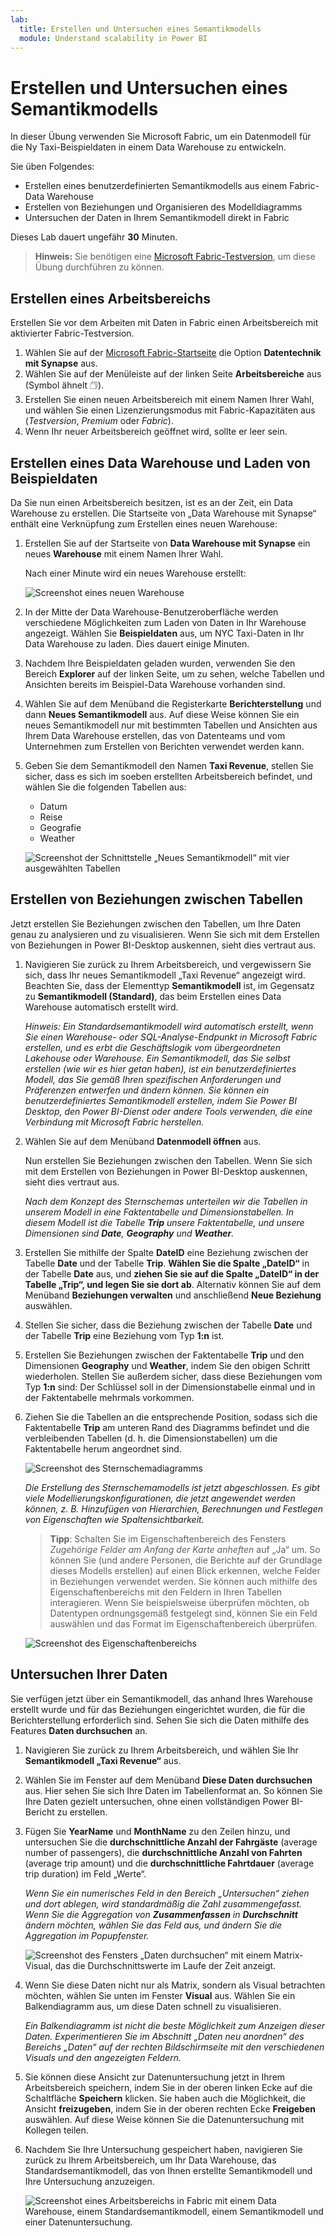 ```yaml
---
lab:
  title: Erstellen und Untersuchen eines Semantikmodells
  module: Understand scalability in Power BI
---
```


# Erstellen und Untersuchen eines Semantikmodells

In dieser Übung verwenden Sie Microsoft Fabric, um ein Datenmodell für die Ny Taxi-Beispieldaten in einem Data Warehouse zu entwickeln.

Sie üben Folgendes:

- Erstellen eines benutzerdefinierten Semantikmodells aus einem Fabric-Data Warehouse
- Erstellen von Beziehungen und Organisieren des Modelldiagramms
- Untersuchen der Daten in Ihrem Semantikmodell direkt in Fabric

Dieses Lab dauert ungefähr **30** Minuten.

> **Hinweis:** Sie benötigen eine [Microsoft Fabric-Testversion](https://learn.microsoft.com/fabric/get-started/fabric-trial), um diese Übung durchführen zu können.

## Erstellen eines Arbeitsbereichs

Erstellen Sie vor dem Arbeiten mit Daten in Fabric einen Arbeitsbereich mit aktivierter Fabric-Testversion.

1. Wählen Sie auf der [Microsoft Fabric-Startseite](https://app.fabric.microsoft.com) die Option **Datentechnik mit Synapse** aus.
1. Wählen Sie auf der Menüleiste auf der linken Seite **Arbeitsbereiche** aus (Symbol ähnelt &#128455;).
1. Erstellen Sie einen neuen Arbeitsbereich mit einem Namen Ihrer Wahl, und wählen Sie einen Lizenzierungsmodus mit Fabric-Kapazitäten aus (*Testversion*, *Premium* oder *Fabric*).
1. Wenn Ihr neuer Arbeitsbereich geöffnet wird, sollte er leer sein.

## Erstellen eines Data Warehouse und Laden von Beispieldaten

Da Sie nun einen Arbeitsbereich besitzen, ist es an der Zeit, ein Data Warehouse zu erstellen. Die Startseite von „Data Warehouse mit Synapse“ enthält eine Verknüpfung zum Erstellen eines neuen Warehouse:

1. Erstellen Sie auf der Startseite von **Data Warehouse mit Synapse** ein neues **Warehouse** mit einem Namen Ihrer Wahl.

    Nach einer Minute wird ein neues Warehouse erstellt:
    
    ![Screenshot eines neuen Warehouse](./Images/new-data-warehouse2.png)

1. In der Mitte der Data Warehouse-Benutzeroberfläche werden verschiedene Möglichkeiten zum Laden von Daten in Ihr Warehouse angezeigt. Wählen Sie **Beispieldaten** aus, um NYC Taxi-Daten in Ihr Data Warehouse zu laden. Dies dauert einige Minuten.

1. Nachdem Ihre Beispieldaten geladen wurden, verwenden Sie den Bereich **Explorer** auf der linken Seite, um zu sehen, welche Tabellen und Ansichten bereits im Beispiel-Data Warehouse vorhanden sind.

1. Wählen Sie auf dem Menüband die Registerkarte **Berichterstellung** und dann **Neues Semantikmodell** aus. Auf diese Weise können Sie ein neues Semantikmodell nur mit bestimmten Tabellen und Ansichten aus Ihrem Data Warehouse erstellen, das von Datenteams und vom Unternehmen zum Erstellen von Berichten verwendet werden kann.

1. Geben Sie dem Semantikmodell den Namen **Taxi Revenue**, stellen Sie sicher, dass es sich im soeben erstellten Arbeitsbereich befindet, und wählen Sie die folgenden Tabellen aus:
   - Datum
   - Reise
   - Geografie
   - Weather
     
   ![Screenshot der Schnittstelle „Neues Semantikmodell“ mit vier ausgewählten Tabellen](./Images/new-semantic-model.png)
     
## Erstellen von Beziehungen zwischen Tabellen

Jetzt erstellen Sie Beziehungen zwischen den Tabellen, um Ihre Daten genau zu analysieren und zu visualisieren. Wenn Sie sich mit dem Erstellen von Beziehungen in Power BI-Desktop auskennen, sieht dies vertraut aus.

1. Navigieren Sie zurück zu Ihrem Arbeitsbereich, und vergewissern Sie sich, dass Ihr neues Semantikmodell „Taxi Revenue“ angezeigt wird. Beachten Sie, dass der Elementtyp **Semantikmodell** ist, im Gegensatz zu **Semantikmodell (Standard)**, das beim Erstellen eines Data Warehouse automatisch erstellt wird.

     *Hinweis: Ein Standardsemantikmodell wird automatisch erstellt, wenn Sie einen Warehouse- oder SQL-Analyse-Endpunkt in Microsoft Fabric erstellen, und es erbt die Geschäftslogik vom übergeordneten Lakehouse oder Warehouse. Ein Semantikmodell, das Sie selbst erstellen (wie wir es hier getan haben), ist ein benutzerdefiniertes Modell, das Sie gemäß Ihren spezifischen Anforderungen und Präferenzen entwerfen und ändern können. Sie können ein benutzerdefiniertes Semantikmodell erstellen, indem Sie Power BI Desktop, den Power BI-Dienst oder andere Tools verwenden, die eine Verbindung mit Microsoft Fabric herstellen.*

1. Wählen Sie auf dem Menüband **Datenmodell öffnen** aus.
   
    Nun erstellen Sie Beziehungen zwischen den Tabellen. Wenn Sie sich mit dem Erstellen von Beziehungen in Power BI-Desktop auskennen, sieht dies vertraut aus.

    *Nach dem Konzept des Sternschemas unterteilen wir die Tabellen in unserem Modell in eine Faktentabelle und Dimensionstabellen. In diesem Modell ist die Tabelle **Trip** unsere Faktentabelle, und unsere Dimensionen sind **Date**, **Geography** und **Weather**.*

1. Erstellen Sie mithilfe der Spalte **DateID** eine Beziehung zwischen der Tabelle **Date** und der Tabelle **Trip**. **Wählen Sie die Spalte „DateID“** in der Tabelle **Date** aus, und **ziehen Sie sie auf die Spalte „DateID“ in der Tabelle „Trip“, und legen Sie sie dort ab**. Alternativ können Sie auf dem Menüband **Beziehungen verwalten** und anschließend **Neue Beziehung** auswählen.

1. Stellen Sie sicher, dass die Beziehung zwischen der Tabelle **Date** und der Tabelle **Trip** eine Beziehung vom Typ **1:n** ist.

1. Erstellen Sie Beziehungen zwischen der Faktentabelle **Trip** und den Dimensionen **Geography** und **Weather**, indem Sie den obigen Schritt wiederholen. Stellen Sie außerdem sicher, dass diese Beziehungen vom Typ **1:n** sind: Der Schlüssel soll in der Dimensionstabelle einmal und in der Faktentabelle mehrmals vorkommen. 

1. Ziehen Sie die Tabellen an die entsprechende Position, sodass sich die Faktentabelle **Trip** am unteren Rand des Diagramms befindet und die verbleibenden Tabellen (d. h. die Dimensionstabellen) um die Faktentabelle herum angeordnet sind.

    ![Screenshot des Sternschemadiagramms](./Images/star-schema-diagram.png)

    *Die Erstellung des Sternschemamodells ist jetzt abgeschlossen. Es gibt viele Modellierungskonfigurationen, die jetzt angewendet werden können, z. B. Hinzufügen von Hierarchien, Berechnungen und Festlegen von Eigenschaften wie Spaltensichtbarkeit.*

    > **Tipp**: Schalten Sie im Eigenschaftenbereich des Fensters *Zugehörige Felder am Anfang der Karte anheften* auf „Ja“ um. So können Sie (und andere Personen, die Berichte auf der Grundlage dieses Modells erstellen) auf einen Blick erkennen, welche Felder in Beziehungen verwendet werden. Sie können auch mithilfe des Eigenschaftenbereichs mit den Feldern in Ihren Tabellen interagieren. Wenn Sie beispielsweise überprüfen möchten, ob Datentypen ordnungsgemäß festgelegt sind, können Sie ein Feld auswählen und das Format im Eigenschaftenbereich überprüfen.

     ![Screenshot des Eigenschaftenbereichs](./Images/properties-pane.png)

## Untersuchen Ihrer Daten

Sie verfügen jetzt über ein Semantikmodell, das anhand Ihres Warehouse erstellt wurde und für das Beziehungen eingerichtet wurden, die für die Berichterstellung erforderlich sind. Sehen Sie sich die Daten mithilfe des Features **Daten durchsuchen** an.

1. Navigieren Sie zurück zu Ihrem Arbeitsbereich, und wählen Sie Ihr **Semantikmodell „Taxi Revenue“** aus.

1. Wählen Sie im Fenster auf dem Menüband **Diese Daten durchsuchen** aus. Hier sehen Sie sich Ihre Daten im Tabellenformat an. So können Sie Ihre Daten gezielt untersuchen, ohne einen vollständigen Power BI-Bericht zu erstellen.

1. Fügen Sie **YearName** und **MonthName** zu den Zeilen hinzu, und untersuchen Sie die **durchschnittliche Anzahl der Fahrgäste** (average number of passengers), die **durchschnittliche Anzahl von Fahrten** (average trip amount) und die **durchschnittliche Fahrtdauer** (average trip duration) im Feld „Werte“.

    *Wenn Sie ein numerisches Feld in den Bereich „Untersuchen“ ziehen und dort ablegen, wird standardmäßig die Zahl zusammengefasst. Wenn Sie die Aggregation von **Zusammenfassen** in **Durchschnitt** ändern möchten, wählen Sie das Feld aus, und ändern Sie die Aggregation im Popupfenster.*

    ![Screenshot des Fensters „Daten durchsuchen“ mit einem Matrix-Visual, das die Durchschnittswerte im Laufe der Zeit anzeigt.](./Images/explore-data-fabric.png)

1. Wenn Sie diese Daten nicht nur als Matrix, sondern als Visual betrachten möchten, wählen Sie unten im Fenster **Visual** aus. Wählen Sie ein Balkendiagramm aus, um diese Daten schnell zu visualisieren.

   *Ein Balkendiagramm ist nicht die beste Möglichkeit zum Anzeigen dieser Daten. Experimentieren Sie im Abschnitt „Daten neu anordnen“ des Bereichs „Daten“ auf der rechten Bildschirmseite mit den verschiedenen Visuals und den angezeigten Feldern.*

1. Sie können diese Ansicht zur Datenuntersuchung jetzt in Ihrem Arbeitsbereich speichern, indem Sie in der oberen linken Ecke auf die Schaltfläche **Speichern** klicken. Sie haben auch die Möglichkeit, die Ansicht **freizugeben**, indem Sie in der oberen rechten Ecke **Freigeben** auswählen. Auf diese Weise können Sie die Datenuntersuchung mit Kollegen teilen.

1. Nachdem Sie Ihre Untersuchung gespeichert haben, navigieren Sie zurück zu Ihrem Arbeitsbereich, um Ihr Data Warehouse, das Standardsemantikmodell, das von Ihnen erstellte Semantikmodell und Ihre Untersuchung anzuzeigen.

    ![Screenshot eines Arbeitsbereichs in Fabric mit einem Data Warehouse, einem Standardsemantikmodell, einem Semantikmodell und einer Datenuntersuchung.](./Images/semantic-model-workspace.png)

